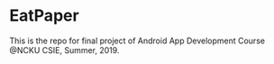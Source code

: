 # EatPaper
This is the repo for final project of Android App Development Course @NCKU CSIE, Summer, 2019.

